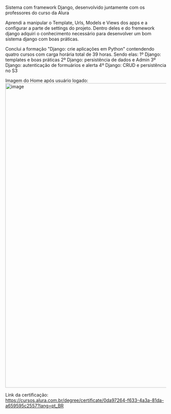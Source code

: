 Sistema com framework Django, desenvolvido juntamente com os professores do curso da Alura

Aprendi a manipular o Template, Urls, Models e Views dos apps e a configurar a parte de settings do projeto. Dentro deles e
do fremework django adquiri o conhecimento necessário para desenvolver um bom sistema django com boas práticas.

Conclui a formação "Django: crie aplicações em Python" contendendo quatro cursos com carga horária total de 39 horas. Sendo elas:
1º Django: templates e boas práticas
2º Django: persistência de dados e Admin
3º Django: autenticação de formuários e alerta
4º Django: CRUD e persistência no S3

Imagem do Home após usuário logado:
<img width="953" alt="image" src="https://github.com/DanielMigue/Alura_Space_Completo/assets/117693873/3e99c001-1b10-493b-91b3-7ef4f9b6866f">

Link da certificação:
https://cursos.alura.com.br/degree/certificate/0da97264-f633-4a3a-81da-a659595c2557?lang=pt_BR



